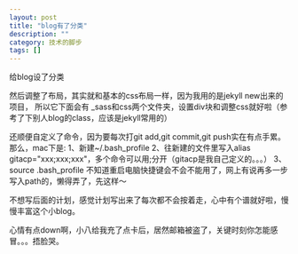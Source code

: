 ```yaml
---
layout: post
title: "blog有了分类"
description: ""
category: 技术的脚步
tags: []
---
```

给blog设了分类

然后调整了布局，其实就和基本的css布局一样，因为我用的是jekyll new出来的项目，
所以它下面会有 _sass和css两个文件夹，设置div块和调整css就好啦（参考了下别人blog的class，应该是jekyll常用的）

还顺便自定义了命令，因为要每次打git add,git commit,git push实在有点手累。那么，mac下是:
1、新建~/.bash_profile
2、往新建的文件里写入alias gitacp="xxx;xxx;xxx"，多个命令可以用;分开（gitacp是我自己定义的。。。）
3、source .bash_profile
不知道重启电脑快捷键会不会不能用了，网上有说再多一步写入path的，懒得弄了，先这样～

不想写后面的计划，感觉计划写出来了每次都不会按着走，心中有个谱就好啦，慢慢丰富这个小blog。

心情有点down啊，小八给我充了点卡后，居然邮箱被盗了，关键时刻你怎能感冒。。。捂脸哭。
